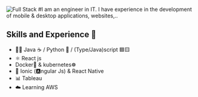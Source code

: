![Full Stack](https://github.com/jonathanramirezislas/jonathanramirezislas/blob/main/coding.gif)
#I am an engineer in IT. I have experience in the development of mobile & desktop applications, websites,..
## Skills and Experience  🦄 
- 👨‍💻 Java ☕ / Python 🐍 / (Type/Java)script 🟦🟨 
- ⚛ React js
-  Docker🐋 & kubernetes☸︎ 
- 📱 Ionic (🅰️ngular Js) & React Native
- 📊 Tableau
- ☁️ Learning AWS 



